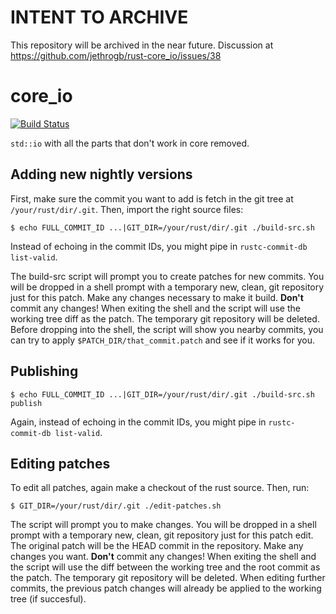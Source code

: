 # INTENT TO ARCHIVE

This repository will be archived in the near future. Discussion at https://github.com/jethrogb/rust-core_io/issues/38

# core_io

[![Build Status](https://travis-ci.com/jethrogb/rust-core_io.svg?branch=master)](https://travis-ci.com/jethrogb/rust-core_io)

`std::io` with all the parts that don't work in core removed.

## Adding new nightly versions

First, make sure the commit you want to add is fetch in the git tree at
`/your/rust/dir/.git`. Then, import the right source files:

```
$ echo FULL_COMMIT_ID ...|GIT_DIR=/your/rust/dir/.git ./build-src.sh
```

Instead of echoing in the commit IDs, you might pipe in `rustc-commit-db
list-valid`.

The build-src script will prompt you to create patches for new commits. You
will be dropped in a shell prompt with a temporary new, clean, git repository
just for this patch. Make any changes necessary to make it build. **Don't**
commit any changes! When exiting the shell and the script will use the working
tree diff as the patch. The temporary git repository will be deleted. Before
dropping into the shell, the script will show you nearby commits, you can try
to apply `$PATCH_DIR/that_commit.patch` and see if it works for you.

## Publishing

```
$ echo FULL_COMMIT_ID ...|GIT_DIR=/your/rust/dir/.git ./build-src.sh publish
```

Again, instead of echoing in the commit IDs, you might pipe in `rustc-commit-db
list-valid`.

## Editing patches

To edit all patches, again make a checkout of the rust source. Then, run:

```
$ GIT_DIR=/your/rust/dir/.git ./edit-patches.sh
```

The script will prompt you to make changes. You will be dropped in a shell
prompt with a temporary new, clean, git repository just for this patch edit.
The original patch will be the HEAD commit in the repository. Make any changes
you want. **Don't** commit any changes! When exiting the shell and the script
will use the diff between the working tree and the root commit as the patch.
The temporary git repository will be deleted. When editing further commits, the
previous patch changes will already be applied to the working tree (if
succesful).

